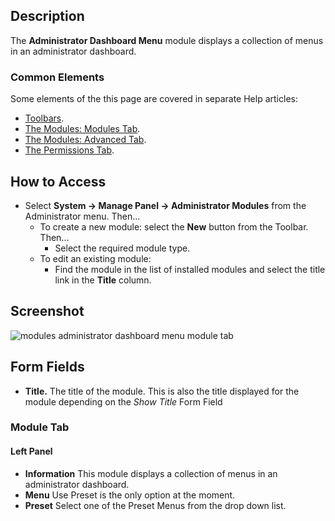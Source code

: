 <!-- Filename: Help4.x:Admin_Modules:_Administrator_Dashboard_Menu/ Display title: Modules: Administrator Dashboard Menu -->

## Description

The **Administrator Dashboard Menu** module displays a collection
of menus in an administrator dashboard.

### Common Elements

Some elements of the this page are covered in separate Help articles:

* [Toolbars](jdocmanual?article=help/common-elements/toolbars).
* [The Modules: Modules Tab](jdocmanual?article=help/modules/modules-module-tab).
* [The Modules: Advanced Tab](jdocmanual?article=help/modules/modules-advanced-tab).
* [The Permissions Tab](jdocmanual?article=help/common-elements/edit-permissions).

## How to Access

- Select **System → Manage Panel → Administrator Modules** from
  the Administrator menu. Then...
  - To create a new module: select the **New** button from the Toolbar.
    Then...
    - Select the required module type.
  - To edit an existing module:
    - Find the module in the list of installed modules and select the
      title link in the **Title** column.

## Screenshot

![modules administrator dashboard menu module tab](../../../en/images/modules-admin/modules-administrator-dashboard-menu-module-tab.png)

## Form Fields

- **Title.** The title of the module. This is also the title displayed
  for the module depending on the *Show Title* Form Field

### Module Tab

#### Left Panel

- **Information** This module displays a collection of menus in an
  administrator dashboard.
- **Menu** Use Preset is the only option at the moment.
- **Preset** Select one of the Preset Menus from the drop down list.
